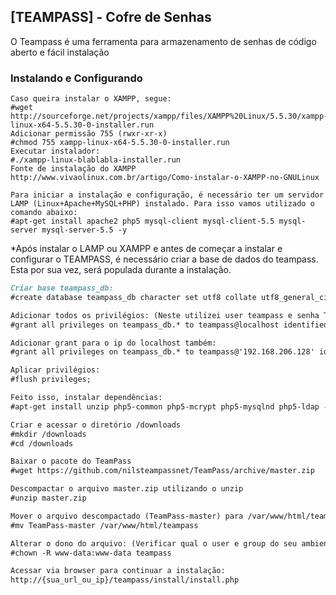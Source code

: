 ## [TEAMPASS] - Cofre de Senhas

O Teampass é uma ferramenta para armazenamento de senhas de código aberto e fácil instalação 

### Instalando e Configurando



~~~Servidor XAMPP
Caso queira instalar o XAMPP, segue:
#wget http://sourceforge.net/projects/xampp/files/XAMPP%20Linux/5.5.30/xampp-linux-x64-5.5.30-0-installer.run
Adicionar permissão 755 (rwxr-xr-x)
#chmod 755 xampp-linux-x64-5.5.30-0-installer.run
Executar instalador:
#./xampp-linux-blablabla-installer.run 
Fonte de instalação do XAMPP
http://www.vivaolinux.com.br/artigo/Como-instalar-o-XAMPP-no-GNULinux
~~~

~~~Servidor LAMP
Para iniciar a instalação e configuração, é necessário ter um servidor LAMP (Linux+Apache+MySQL+PHP) instalado. Para isso vamos utilizado o comando abaixo:
#apt-get install apache2 php5 mysql-client mysql-client-5.5 mysql-server mysql-server-5.5 -y
~~~

*Após instalar o LAMP ou XAMPP e antes de começar a instalar e configurar o TEAMPASS, é necessário criar a base de dados do teampass. Esta por sua vez, será populada durante a instalação.

```markdown
Criar base teampass_db:
#create database teampass_db character set utf8 collate utf8_general_ci;

Adicionar todos os privilégios: (Neste utilizei user teampass e senha TeAmPaSs como no exemplo do site)
#grant all privileges on teampass_db.* to teampass@localhost identified by 'TeAmPaSs'; (Server (T34mp45S)

Adicionar grant para o ip do localhost também:
#grant all privileges on teampass_db.* to teampass@'192.168.206.128' identified by 'TeAmPaSs';

Aplicar privilégios:
#flush privileges;

Feito isso, instalar dependências:
#apt-get install unzip php5-common php5-mcrypt php5-mysqlnd php5-ldap -y

Criar e acessar o diretório /downloads
#mkdir /downloads
#cd /downloads

Baixar o pacote do TeamPass
#wget https://github.com/nilsteampassnet/TeamPass/archive/master.zip

Descompactar o arquivo master.zip utilizando o unzip
#unzip master.zip

Mover o arquivo descompactado (TeamPass-master) para /var/www/html/teampass (altera nome para teampass)
#mv TeamPass-master /var/www/html/teampass

Alterar o dono do arquivo: (Verificar qual o user e group do seu ambiente)
#chown -R www-data:www-data teampass

Acessar via browser para continuar a instalação:
http://{sua_url_ou_ip}/teampass/install/install.php
```